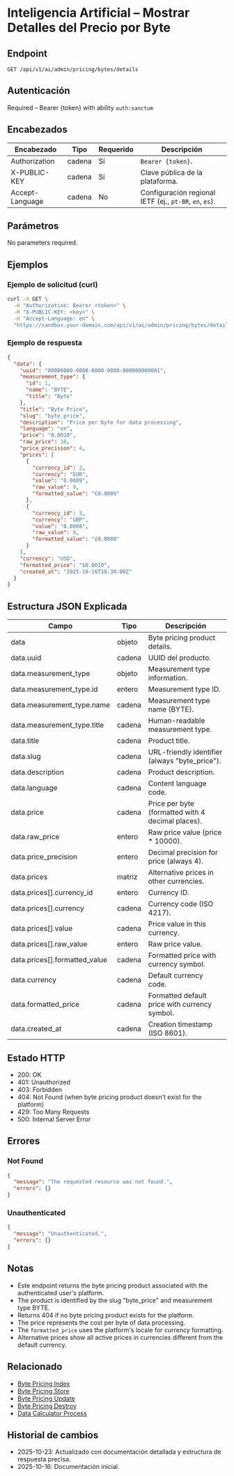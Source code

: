 # Inteligencia Artificial – Mostrar Detalles del Precio por Byte

## Endpoint

```
GET /api/v1/ai/admin/pricing/bytes/details
```

## Autenticación

Required – Bearer {token} with ability `auth:sanctum`

## Encabezados

| Encabezado           | Tipo   | Requerido | Descripción |
| ---------------- | ------ | -------- | ----------- |
| Authorization    | cadena | Sí      | `Bearer {token}`. |
| X-PUBLIC-KEY     | cadena | Sí      | Clave pública de la plataforma. |
| Accept-Language  | cadena | No       | Configuración regional IETF (ej., `pt-BR`, `en`, `es`). |

## Parámetros

No parameters required.

## Ejemplos

### Ejemplo de solicitud (curl)

```bash
curl -X GET \
  -H "Authorization: Bearer <token>" \
  -H "X-PUBLIC-KEY: <key>" \
  -H "Accept-Language: en" \
  "https://sandbox.your-domain.com/api/v1/ai/admin/pricing/bytes/details"
```

### Ejemplo de respuesta

```json
{
  "data": {
    "uuid": "00000000-0000-0000-0000-000000000001",
    "measurement_type": {
      "id": 1,
      "name": "BYTE",
      "title": "Byte"
    },
    "title": "Byte Price",
    "slug": "byte_price",
    "description": "Price per byte for data processing",
    "language": "en",
    "price": "0.0010",
    "raw_price": 10,
    "price_precision": 4,
    "prices": [
      {
        "currency_id": 2,
        "currency": "EUR",
        "value": "0.0009",
        "raw_value": 9,
        "formatted_value": "€0.0009"
      },
      {
        "currency_id": 3,
        "currency": "GBP",
        "value": "0.0008",
        "raw_value": 8,
        "formatted_value": "£0.0008"
      }
    ],
    "currency": "USD",
    "formatted_price": "$0.0010",
    "created_at": "2025-10-16T10:30:00Z"
  }
}
```

## Estructura JSON Explicada

| Campo                          | Tipo    | Descripción |
| ------------------------------ | ------- | ----------- |
| data                           | objeto  | Byte pricing product details. |
| data.uuid                      | cadena  | UUID del producto. |
| data.measurement_type          | objeto  | Measurement type information. |
| data.measurement_type.id       | entero | Measurement type ID. |
| data.measurement_type.name     | cadena  | Measurement type name (BYTE). |
| data.measurement_type.title    | cadena  | Human-readable measurement type. |
| data.title                     | cadena  | Product title. |
| data.slug                      | cadena  | URL-friendly identifier (always "byte_price"). |
| data.description               | cadena  | Product description. |
| data.language                  | cadena  | Content language code. |
| data.price                     | cadena  | Price per byte (formatted with 4 decimal places). |
| data.raw_price                 | entero | Raw price value (price * 10000). |
| data.price_precision           | entero | Decimal precision for price (always 4). |
| data.prices                    | matriz   | Alternative prices in other currencies. |
| data.prices[].currency_id      | entero | Currency ID. |
| data.prices[].currency         | cadena  | Currency code (ISO 4217). |
| data.prices[].value            | cadena  | Price value in this currency. |
| data.prices[].raw_value        | entero | Raw price value. |
| data.prices[].formatted_value  | cadena  | Formatted price with currency symbol. |
| data.currency                  | cadena  | Default currency code. |
| data.formatted_price           | cadena  | Formatted default price with currency symbol. |
| data.created_at                | cadena  | Creation timestamp (ISO 8601). |

## Estado HTTP

- 200: OK
- 401: Unauthorized
- 403: Forbidden
- 404: Not Found (when byte pricing product doesn't exist for the platform)
- 429: Too Many Requests
- 500: Internal Server Error

## Errores

### Not Found

```json
{
  "message": "The requested resource was not found.",
  "errors": {}
}
```

### Unauthenticated

```json
{
  "message": "Unauthenticated.",
  "errors": {}
}
```

## Notas

- Este endpoint returns the byte pricing product associated with the authenticated user's platform.
- The product is identified by the slug "byte_price" and measurement type BYTE.
- Returns 404 if no byte pricing product exists for the platform.
- The price represents the cost per byte of data processing.
- The `formatted_price` uses the platform's locale for currency formatting.
- Alternative prices show all active prices in currencies different from the default currency.

## Relacionado

- [Byte Pricing Index](./BytePricingIndex.md)
- [Byte Pricing Store](./BytePricingStore.md)
- [Byte Pricing Update](./BytePricingUpdate.md)
- [Byte Pricing Destroy](./BytePricingDestroy.md)
- [Data Calculator Process](./DataCalculatorProcess.md)

## Historial de cambios

- 2025-10-23: Actualizado con documentación detallada y estructura de respuesta precisa.
- 2025-10-16: Documentación inicial.
